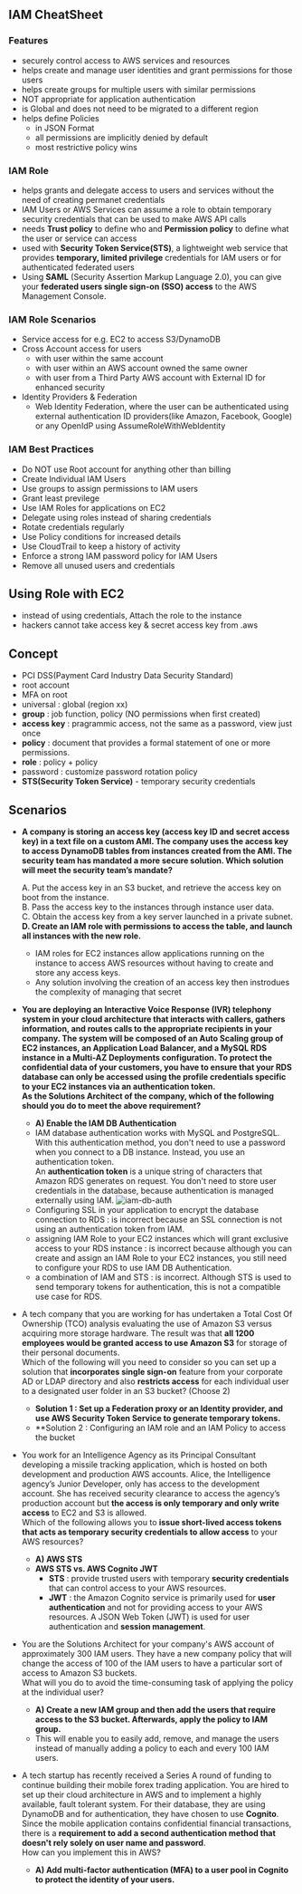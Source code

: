 ## IAM CheatSheet 
### Features
- securely control access to AWS services and resources
- helps create and manage user identities and grant permissions for those users
- helps create groups for multiple users with similar permissions
- NOT appropriate for application authentication
- is Global and does not need to be migrated to a different region
- helps define Policies 
  - in JSON Format
  - all permissions are implicitly denied by default
  - most restrictive policy wins 
### IAM Role 
- helps grants and delegate access to users and services without the need of creating permanet credentials
- IAM Users or AWS Services can assume a role to obtain temporary security credentials that can be used to make AWS API calls
- needs **Trust policy** to define who and **Permission policy** to define what the user or service can access
- used with **Security Token Service(STS)**, a lightweight web service that provides **temporary, limited privilege** credentials for IAM users or for authenticated federated users
- Using **SAML** (Security Assertion Markup Language 2.0), you can give your **federated users single sign-on (SSO) access** to the AWS Management Console.
### IAM Role Scenarios
- Service access for e.g. EC2 to access S3/DynamoDB
- Cross Account access for users 
  - with user within the same account 
  - with user within an AWS account owned the same owner 
  - with user from a Third Party AWS account with External ID for enhanced security
- Identity Providers & Federation
  - Web Identity Federation, where the user can be authenticated using external authentication ID providers(like Amazon, Facebook, Google) or any OpenIdP using AssumeRoleWithWebIdentity
### IAM Best Practices 
- Do NOT use Root account for anything other than billing 
- Create Individual IAM Users 
- Use groups to assign permissions to IAM users
- Grant least previlege
- Use IAM Roles for applications on EC2
- Delegate using roles instead of sharing credentials 
- Rotate credentials regularly
- Use Policy conditions for increased details 
- Use CloudTrail to keep a history of activity
- Enforce a strong IAM password policy for IAM Users 
- Remove all unused users and credentials

## Using Role with EC2
- instead of using credentials, Attach the role to the instance
- hackers cannot take access key & secret access key from .aws 

## Concept
- PCI DSS(Payment Card Industry Data Security Standard)
- root account
- MFA on root
- universal : global (region xx)
- **group** : job function, policy (NO permissions when first created)
- **access key** : pragrammic access, not the same as a password, view just once 
- **policy** : document that provides a formal statement of one or more permissions.
- **role** : policy + policy
- password : customize password rotation policy 
- **STS(Security Token Service)** - temporary security credentials

## Scenarios 
- **A company is storing an access key (access key ID and secret access key) in a text file on a custom
AMI. The company uses the access key to access DynamoDB tables from instances created from the AMI. The security team has mandated a more secure solution. Which solution will meet the security team’s mandate?**        
         
  A. Put the access key in an S3 bucket, and retrieve the access key on boot from the instance.       
  B. Pass the access key to the instances through instance user data.       
  C. Obtain the access key from a key server launched in a private subnet.        
  **D. Create an IAM role with permissions to access the table, and launch all instances with the new role.**       
  
  - IAM roles for EC2 instances allow applications running on the instance to access AWS resources without having to create and store any access keys.
  - Any solution involving the creation of an access key then instrodues the complexity of managing that secret

- **You are deploying an Interactive Voice Response (IVR) telephony system in your cloud architecture that interacts with callers, gathers information, and routes calls to the appropriate recipients in your company. The system will be composed of an Auto Scaling group of EC2 instances, an Application Load Balancer, and a MySQL RDS instance in a Multi-AZ Deployments configuration. To protect the confidential data of your customers, you have to ensure that your RDS database can only be accessed using the profile credentials specific to your EC2 instances via an authentication token.    
As the Solutions Architect of the company, which of the following should you do to meet the above requirement?**
  - **A) Enable the IAM DB Authentication**
  - IAM database authentication works with MySQL and PostgreSQL. With this authentication method, you don't need to use a password when you connect to a DB instance. Instead, you use an authentication token.    
  An **authentication token** is a unique string of characters that Amazon RDS generates on request. You don't need to store user credentials in the database, because authentication is managed externally using IAM.
  ![iam-db-auth](./image/iam-db-auth.png)
  - Configuring SSL in your application to encrypt the database connection to RDS : is incorrect because an SSL connection is not using an authentication token from IAM.
  - assigning IAM Role to your EC2 instances which will grant exclusive access to your RDS instance : is incorrect because although you can create and assign an IAM Role to your EC2 instances, you still need to configure your RDS to use IAM DB Authentication.
  - a combination of IAM and STS : is incorrect. Although STS is used to send temporary tokens for authentication, this is not a compatible use case for RDS.

- A tech company that you are working for has undertaken a Total Cost Of Ownership (TCO) analysis evaluating the use of Amazon S3 versus acquiring more storage hardware. The result was that **all 1200 employees would be granted access to use Amazon S3** for storage of their personal documents.       
Which of the following will you need to consider so you can set up a solution that **incorporates single sign-on** feature from your corporate AD or LDAP directory and also **restricts access** for each individual user to a designated user folder in an S3 bucket? (Choose 2)
  - **Solution 1 : Set up a Federation proxy or an Identity provider, and use AWS Security Token Service to generate temporary tokens.**
  - **Solution 2 : Configuring an IAM role and an IAM Policy to access the bucket

- You work for an Intelligence Agency as its Principal Consultant developing a missile tracking application, which is hosted on both development and production AWS accounts. Alice, the Intelligence agency’s Junior Developer, only has access to the development account. She has received security clearance to access the agency’s production account but **the access is only temporary and only write access** to EC2 and S3 is allowed.    
Which of the following allows you to **issue short-lived access tokens that acts as temporary security credentials to allow access** to your AWS resources?
  - **A) AWS STS**
  - **AWS STS vs. AWS Cognito JWT**
    - **STS** : provide trusted users with temporary **security credentials** that can control access to your AWS resources.
    - **JWT** : the Amazon Cognito service is primarily used for **user authentication** and not for providing access to your AWS resources. A JSON Web Token (JWT) is used for user authentication and **session management**.

- You are the Solutions Architect for your company's AWS account of approximately 300 IAM users. They have a new company policy that will change the access of 100 of the IAM users to have a particular sort of access to Amazon S3 buckets.    
What will you do to avoid the time-consuming task of applying the policy at the individual user?
  - **A) Create a new IAM group and then add the users that require access to the S3 bucket. Afterwards, apply the policy to IAM group.**
  - This will enable you to easily add, remove, and manage the users instead of manually adding a policy to each and every 100 IAM users.

- A tech startup has recently received a Series A round of funding to continue building their mobile forex trading application. You are hired to set up their cloud architecture in AWS and to implement a highly available, fault tolerant system. For their database, they are using DynamoDB and for authentication, they have chosen to use **Cognito**. Since the mobile application contains confidential financial transactions, there is a **requirement to add a second authentication method that doesn't rely solely on user name and password**.       
How can you implement this in AWS?
  - **A) Add multi-factor authentication (MFA) to a user pool in Cognito to protect the identity of your users.**
  
